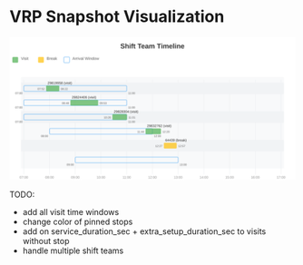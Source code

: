 # VRP Snapshot Visualization

![VRP Snapshot timeline](./timeline_3991898.svg)

TODO:
- add all visit time windows
- change color of pinned stops
- add on service_duration_sec + extra_setup_duration_sec to visits without stop
- handle multiple shift teams